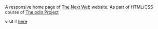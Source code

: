 A responsive home page of [The Next Web](https://thenextweb.com/#.tnw_M7Xj6u54) website. 
As part of HTML/CSS course of [The odin Project](https://www.theodinproject.com/courses/html5-and-css3/lessons/building-with-responsive-design)

visit it [here](https://yilmazgunalp.github.io/next-web)



